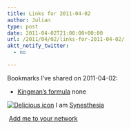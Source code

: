 ```yaml
---
title: Links for 2011-04-02
author: Julian
type: post
date: 2011-04-02T21:00:00+00:00
url: /2011/04/02/links-for-2011-04-02/
aktt_notify_twitter:
  - no

---
```

Bookmarks I&#8217;ve shared on 2011-04-02:

  * [Kingman&#8217;s formula][1] 
    none</li> </ul> 
    
    <p class="deliciouslink">
      <a href="http://del.icio.us/synesthesia" title="See all my bookmarks on del.icio.us"><img src="https://www.synesthesia.co.uk/images/deliciousicon.jpg" alt="Delicious icon" /></a>&nbsp;I am <a href="http://del.icio.us/synesthesia" title="See all my bookmarks on del.icio.us">Synesthesia</a>
    </p>
    
    <p class="deliciouslink">
      <a href="http://del.icio.us/network?add=synesthesia" title="Add me to your del.icio.us network"><img src="https://www.synesthesia.co.uk/images/add.gif" alt="" /></a>&nbsp;<a href="http://del.icio.us/network?add=synesthesia" title="Add me to your del.icio.us network">Add me to your network</a>
    </p>

 [1]: http://en.m.wikipedia.org/wiki/Kingman's_formula